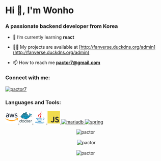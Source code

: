 <h1 align="left">Hi 👋, I'm Wonho</h1>
<h3 align="left">A passionate backend developer from Korea</h3>


- 🌱 I’m currently learning **react**

- 👨‍💻 My projects are available at [http://fanverse.duckdns.org/admin](http://fanverse.duckdns.org/admin)

- 📫 How to reach me **pactor7@gmail.com**
<h3 align="left">Connect with me:</h3>
<p align="left">
<a href="https://instagram.com/pactor7" target="blank"><img align="center" src="https://raw.githubusercontent.com/rahuldkjain/github-profile-readme-generator/master/src/images/icons/Social/instagram.svg" alt="pactor7" height="30" width="40" /></a>
</p>
<h3 align="left">Languages and Tools:</h3>
<p align="left"> <a href="https://aws.amazon.com" target="_blank" rel="noreferrer"> <img src="https://raw.githubusercontent.com/devicons/devicon/master/icons/amazonwebservices/amazonwebservices-original-wordmark.svg" alt="aws" width="40" height="40"/> </a> <a href="https://www.docker.com/" target="_blank" rel="noreferrer"> <img src="https://raw.githubusercontent.com/devicons/devicon/master/icons/docker/docker-original-wordmark.svg" alt="docker" width="40" height="40"/> </a> <a href="https://www.java.com" target="_blank" rel="noreferrer"> <img src="https://raw.githubusercontent.com/devicons/devicon/master/icons/java/java-original.svg" alt="java" width="40" height="40"/> </a> <a href="https://developer.mozilla.org/en-US/docs/Web/JavaScript" target="_blank" rel="noreferrer"> <img src="https://raw.githubusercontent.com/devicons/devicon/master/icons/javascript/javascript-original.svg" alt="javascript" width="40" height="40"/> </a> <a href="https://mariadb.org/" target="_blank" rel="noreferrer"> <img src="https://www.vectorlogo.zone/logos/mariadb/mariadb-icon.svg" alt="mariadb" width="40" height="40"/> </a> <a href="https://spring.io/" target="_blank" rel="noreferrer"> <img src="https://www.vectorlogo.zone/logos/springio/springio-icon.svg" alt="spring" width="40" height="40"/> </a> </p>

<p align="center"><img align="center" src="https://github-readme-stats.vercel.app/api/top-langs?username=pactor&show_icons=true&locale=en&layout=compact" alt="pactor" /></p>

<p align="center">&nbsp;<img align="center" src="https://github-readme-stats.vercel.app/api?username=pactor&show_icons=true&locale=en" alt="pactor" /></p>

<p align="center"><img align="center" src="https://github-readme-streak-stats.herokuapp.com/?user=pactor&" alt="pactor" /></p>
